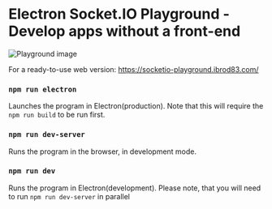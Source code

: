 # Electron Socket.IO Playground - Develop apps without a front-end

![Playground image](https://i.imgur.com/OaQZCC9.png)

For a ready-to-use web version: https://socketio-playground.ibrod83.com/

### `npm run electron`

Launches the program in Electron(production). Note that this will require the `npm run build` to be run first.<br>

### `npm run dev-server`

Runs the program in the browser, in development mode.<br>

### `npm run dev`

Runs the program in Electron(development). Please note, that you will need to run `npm run dev-server` in parallel
